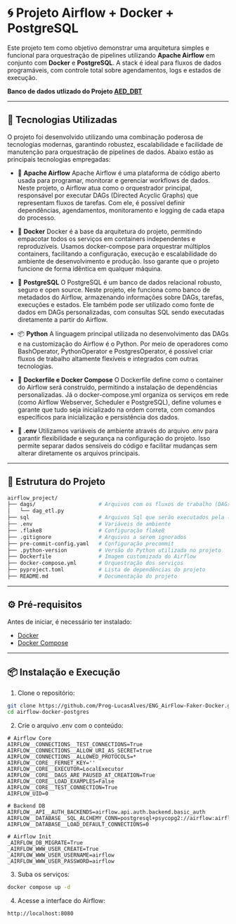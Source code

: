 
# 🌀 Projeto Airflow + Docker + PostgreSQL

Este projeto tem como objetivo demonstrar uma arquitetura simples e funcional para orquestração de pipelines utilizando **Apache Airflow** em conjunto com **Docker** e **PostgreSQL**. A stack é ideal para fluxos de dados programáveis, com controle total sobre agendamentos, logs e estados de execução.

**Banco de dados utlizado do Projeto [AED_DBT](https://github.com/Prog-LucasAlves/AED_DBT)**

---

## 🚀 Tecnologias Utilizadas

O projeto foi desenvolvido utilizando uma combinação poderosa de tecnologias modernas, garantindo robustez, escalabilidade e facilidade de manutenção para orquestração de pipelines de dados. Abaixo estão as principais tecnologias empregadas:

- 🔧 **Apache Airflow**
Apache Airflow é uma plataforma de código aberto usada para programar, monitorar e gerenciar workflows de dados. Neste projeto, o Airflow atua como o orquestrador principal, responsável por executar DAGs (Directed Acyclic Graphs) que representam fluxos de tarefas. Com ele, é possível definir dependências, agendamentos, monitoramento e logging de cada etapa do processo.

- 🐳 **Docker**
Docker é a base da arquitetura do projeto, permitindo empacotar todos os serviços em containers independentes e reproduzíveis. Usamos docker-compose para orquestrar múltiplos containers, facilitando a configuração, execução e escalabilidade do ambiente de desenvolvimento e produção. Isso garante que o projeto funcione de forma idêntica em qualquer máquina.

- 🐘 **PostgreSQL**
O PostgreSQL é um banco de dados relacional robusto, seguro e open source. Neste projeto, ele funciona como banco de metadados do Airflow, armazenando informações sobre DAGs, tarefas, execuções e estados. Ele também pode ser utilizado como fonte de dados em DAGs personalizadas, com consultas SQL sendo executadas diretamente a partir do Airflow.

- 📦 **Python**
A linguagem principal utilizada no desenvolvimento das DAGs e na customização do Airflow é o Python. Por meio de operadores como BashOperator, PythonOperator e PostgresOperator, é possível criar fluxos de trabalho altamente flexíveis e integrados com outras tecnologias.

- 📁 **Dockerfile e Docker Compose**
O Dockerfile define como o container do Airflow será construído, permitindo a instalação de dependências personalizadas. Já o docker-compose.yml organiza os serviços em rede (como Airflow Webserver, Scheduler e PostgreSQL), define volumes e garante que tudo seja inicializado na ordem correta, com comandos específicos para inicialização e persistência dos dados.

- 📄 **.env**
Utilizamos variáveis de ambiente através do arquivo .env para garantir flexibilidade e segurança na configuração do projeto. Isso permite separar dados sensíveis do código e facilitar mudanças sem alterar diretamente os arquivos principais.

---

## 📁 Estrutura do Projeto

```bash
airflow_project/
├── dags/                    # Arquivos com os fluxos de trabalho (DAGs)
│   └── dag_etl.py
├── sql                      # Arquivos Sql que serão executados pela (DAG)
├── .env                     # Variáveis de ambiente
├── .flake8                  # Configuração flake8
├── .gitignore               # Arquivos a serem ignorados
├── pre-commit-config.yaml   # Configuração precommit
├── .python-version          # Versão do Python utilizada no projeto
├── Dockerfile               # Imagem customizada do Airflow
├── docker-compose.yml       # Orquestração dos serviços
├── pyproject.toml           # Lista de dependências do projeto
├── README.md                # Documentação do projeto

```

---

## ⚙️ Pré-requisitos

Antes de iniciar, é necessário ter instalado:

- [Docker](https://www.docker.com/)
- [Docker Compose](https://docs.docker.com/compose/)

---

## 📦 Instalação e Execução

1. Clone o repositório:

```bash
git clone https://github.com/Prog-LucasAlves/ENG_AirFlow-Faker-Docker.git
cd airflow-docker-postgres
```

2. Crie o arquivo .env com o conteúdo:

```env
# Airflow Core
AIRFLOW__CONNECTIONS__TEST_CONNECTIONS=True
AIRFLOW__CONNECTIONS__ALLOW_URI_AS_SECRET=true
AIRFLOW__CONNECTIONS__ALLOWED_PROTOCOLS=*
AIRFLOW__CORE__FERNET_KEY=''
AIRFLOW__CORE__EXECUTOR=LocalExecutor
AIRFLOW__CORE__DAGS_ARE_PAUSED_AT_CREATION=True
AIRFLOW__CORE__LOAD_EXAMPLES=False
AIRFLOW__CORE__TEST_CONNECTION=True
AIRFLOW_UID=0

# Backend DB
AIRFLOW__API__AUTH_BACKENDS=airflow.api.auth.backend.basic_auth
AIRFLOW__DATABASE__SQL_ALCHEMY_CONN=postgresql+psycopg2://airflow:airflow@postgres/airflow
AIRFLOW__DATABASE__LOAD_DEFAULT_CONNECTIONS=0

# Airflow Init
_AIRFLOW_DB_MIGRATE=True
_AIRFLOW_WWW_USER_CREATE=True
_AIRFLOW_WWW_USER_USERNAME=airflow
_AIRFLOW_WWW_USER_PASSWORD=airflow
```

3. Suba os serviços:

```bash
docker compose up -d
```

4. Acesse a interface do Airflow:

```arduino
http://localhost:8080
```
